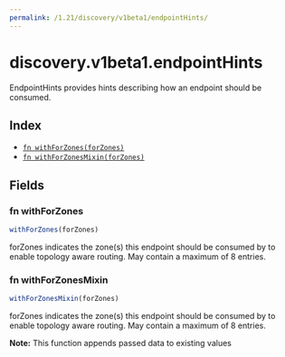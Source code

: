 ```yaml
---
permalink: /1.21/discovery/v1beta1/endpointHints/
---
```


# discovery.v1beta1.endpointHints

EndpointHints provides hints describing how an endpoint should be consumed.

## Index

* [`fn withForZones(forZones)`](#fn-withforzones)
* [`fn withForZonesMixin(forZones)`](#fn-withforzonesmixin)

## Fields

### fn withForZones

```ts
withForZones(forZones)
```

forZones indicates the zone(s) this endpoint should be consumed by to enable topology aware routing. May contain a maximum of 8 entries.

### fn withForZonesMixin

```ts
withForZonesMixin(forZones)
```

forZones indicates the zone(s) this endpoint should be consumed by to enable topology aware routing. May contain a maximum of 8 entries.

**Note:** This function appends passed data to existing values